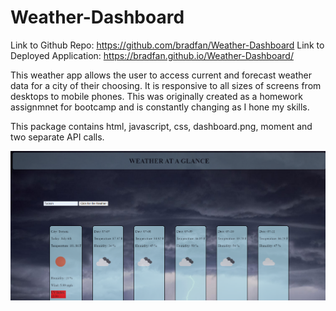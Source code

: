 # Weather-Dashboard

Link to Github Repo: https://github.com/bradfan/Weather-Dashboard
Link to Deployed Application: https://bradfan.github.io/Weather-Dashboard/

 This weather app allows the user to access current and forecast weather data for a city of their choosing. It is responsive to all sizes of screens from desktops to mobile phones. This was originally created as a homework assignmnet for bootcamp and is constantly changing as I hone my skills.

This package contains html, javascript, css, dashboard.png, moment and two separate API calls.


![weather-dashboard](./images/README.png)
